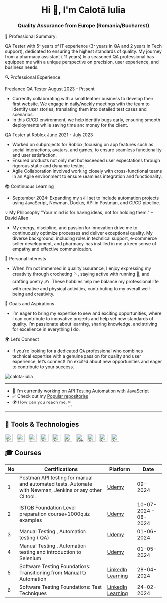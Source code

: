 <h1 align="center">Hi 👋, I'm Calotă Iulia</h1> 
<h3 align="center">Quality Assurance from Europe (Romania/Bucharest)</h3>

🌟 Professional Summary:

QA Tester with 5ᐩ years of IT experience (3ᐩ years in QA and 2 years in Tech support), dedicated to ensuring the highest standards of quality. My journey from a pharmacy assistant ( 11 years) to a seasoned QA professional has equipped me with a unique perspective on precision, user experience, and business needs.

🔍 Professional Experience

Freelance QA Tester
August 2023 - Present
- Currently collaborating with a small leather business to develop their first website. We engage in daily/weekly meetings with the team to identify user stories, translating them into detailed test cases and scenarios.
- In this CI/CD environment, we help identify bugs early, ensuring smooth deployments while saving time and money for the client.

QA Tester at Roblox
June 2021 - July 2023

- Worked on subprojects for Roblox, focusing on app features such as social interactions, avatars, and games, to ensure seamless functionality and user satisfaction. 
- Ensured products not only met but exceeded user expectations through rigorous static and dynamic testing. 
- Agile Collaboration involved working closely with cross-functional teams in an Agile environment to ensure seamless integration and functionality.

📚 Continuous Learning
- September 2024: Expanding my skill set to include automation projects using JavaScript, Newman, Docker, API in Postman, and CI/CD pipeline.

💡 My Philosophy
"Your mind is for having ideas, not for holding them." – David Allen

- My energy, discipline, and passion for innovation drive me to continuously optimize processes and deliver exceptional quality. My diverse background, including roles in technical support, e-commerce seller development, and pharmacy, has instilled in me a keen sense of empathy and effective communication.

🎨 Personal Interests
- When I'm not immersed in quality assurance, I enjoy expressing my creativity through crocheting 🪡, staying active with running 🏃, and crafting poetry ✍️. These hobbies help me balance my professional life with creative and physical activities, contributing to my overall well-being and creativity.

🚀 Goals and Aspirations
- I’m eager to bring my expertise to new and exciting opportunities, where I can contribute to innovative projects and help set new standards of quality. I’m passionate about learning, sharing knowledge, and striving for excellence in everything I do.

🌍 Let’s Connect
- If you’re looking for a dedicated QA professional who combines technical expertise with a genuine passion for quality and user experience, let’s connect! I’m excited about new opportunities and eager to contribute to your success.

<p align="left"> <img src="https://komarev.com/ghpvc/?username=calota-iulia&label=Profile%20views&color=0e75b6&style=flat" alt="calota-iulia" /> </p>

------------

- 🌱 I'm currently working on [API Testing Automation with JavaScript](https://github.com/Iulia-Calota/API-Automation-Testing-with-JavaScript-in-Postman)
- ✅ Check out my [Popular repositories](https://github.com/Iulia-Calota?tab=repositories)
- 🌍 How can you reach me: 
    <a href="https://linkedin.com/in/calota-iulia" target="blank"><img align="center" src="https://raw.githubusercontent.com/rahuldkjain/github-profile-readme-generator/master/src/images/icons/Social/linked-in-alt.svg" alt="calota-iulia" height="25" width="15" /></a>
</p>

----


## 🧰 Tools & Technologies

<img align="left" alt="Jira" width="25px" style="padding-right:10px;" src="https://cdn.jsdelivr.net/gh/devicons/devicon@latest/icons/jira/jira-original.svg" />
<img align="left" alt="Apple" width="25px" style="padding-right:10px;" src="https://cdn.jsdelivr.net/gh/devicons/devicon@latest/icons/apple/apple-original.svg" />
<img align="left" alt="Android" width="25px" style="padding-right:10px;" src="https://cdn.jsdelivr.net/gh/devicons/devicon@latest/icons/android/android-original.svg" />    
<img align="left" alt="Chrome" width="25px" style="padding-right:10px;" src="https://cdn.jsdelivr.net/gh/devicons/devicon@latest/icons/chrome/chrome-original.svg" />       
<img align="left" alt="GitHub" width="25px" style="padding-right:10px;" src="https://cdn.jsdelivr.net/gh/devicons/devicon@latest/icons/github/github-original-wordmark.svg" />     
<img align="left" alt="Visual Studio Code" width="25px" style="padding-right:10px;" src="https://cdn.jsdelivr.net/gh/devicons/devicon@latest/icons/visualstudio/visualstudio-original.svg" />     
<img align="left" alt="HTML" width="25px" style="padding-right:10px;" src="https://cdn.jsdelivr.net/gh/devicons/devicon/icons/html5/html5-plain.svg" />
<img align="left" alt="GIMP" width="25px" style="padding-right:10px;" src="https://cdn.jsdelivr.net/gh/devicons/devicon@latest/icons/gimp/gimp-original.svg" />
<img align="left" alt="Postman" width="25px" style="padding-right:10px;" src="https://cdn.jsdelivr.net/gh/devicons/devicon@latest/icons/postman/postman-original.svg" /> 
<img align="left" alt="Canva" width="25px" style="padding-right:10px;" src="https://cdn.jsdelivr.net/gh/devicons/devicon@latest/icons/canva/canva-original.svg" />
          
<br />



## 🎓 Courses
| No | Certifications |       Platform   |            Date
| -- | ------------------------- | ------------------------ | -------------- |
| 1  |Postman API testing for manual and automated tests. Automate with Newman, Jenkins or any other CI tool. |[Udemy](https://www.udemy.com/course/postman-the-complete-guide) | 09-2024
| 2  | ISTQB Foundation Level preparation course+1000quiz examples |[Udemy](https://www.udemy.com/course/istqb-foundation-level-ctfl-certification/) | 10-07-2024 - 08-2024
| 3  | Manual Testing , Automation testing ( QA) | [Udemy](https://www.udemy.com/course/testare-manuala-si-automata-curs-qa)| 01-06-2024
| 4  |  Manual Testing , Automation testing and introduction to Selenium | [Udemy](https://www.udemy.com/course/manual-software-testing-introducere-in-selenium/) | 01-05-2024
| 5  | Software Testing Foundations: Transitioning from Manual to Automation |[LinkedIn Learning](https://www.linkedin.com/learning/software-testing-foundations-transitioning-from-manual-to-automation/)| 28-04-2024
| 6  | Software Testing Foundations: Test Techniques |[LinkedIn Learning](https://www.linkedin.com/learning/software-testing-foundations-test-techniques/)|24-02-2024


#



